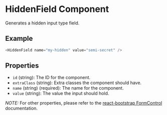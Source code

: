 # HiddenField Component

Generates a hidden input type field.

## Example
```js
<HiddenField name="my-hidden" value="semi-secret" />
```

## Properties

 * `id` (string): The ID for the component.
 * `extraClass` (string): Extra classes the component should have.
 * `name` (string) (required): The name for the component.
 * `value` (string): The value the input should hold.
 
 _NOTE:_ For other properties, please refer to the [react-bootstrap FormControl](https://react-bootstrap.github.io/components.html#forms-props-form-control) documentation.
